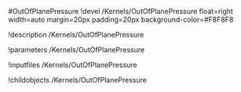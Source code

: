 <!-- MOOSE Object Documentation Stub: Remove this when content is added. -->
#OutOfPlanePressure
!devel /Kernels/OutOfPlanePressure float=right width=auto margin=20px padding=20px background-color=#F8F8F8

!description /Kernels/OutOfPlanePressure

!parameters /Kernels/OutOfPlanePressure

!inputfiles /Kernels/OutOfPlanePressure

!childobjects /Kernels/OutOfPlanePressure
